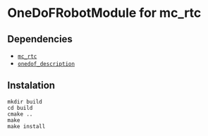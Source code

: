 # OneDoFRobotModule for mc_rtc

## Dependencies

* [`mc_rtc`](https://jrl-umi3218.github.io/mc_rtc/)
* [`onedof_description`](https://github.com/anastasiabolotnikova/onedof_description)


## Instalation

```
mkdir build
cd build
cmake ..
make
make install
```
